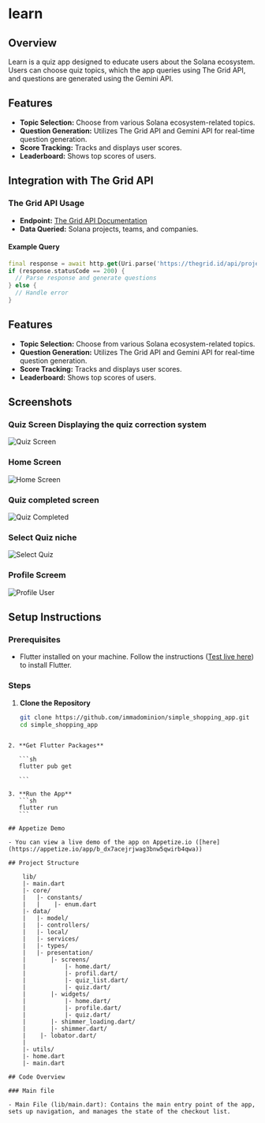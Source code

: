 # learn

## Overview

Learn is a quiz app designed to educate users about the Solana ecosystem. Users can choose quiz topics, which the app queries using The Grid API, and questions are generated using the Gemini API.

## Features

- **Topic Selection:** Choose from various Solana ecosystem-related topics.
- **Question Generation:** Utilizes The Grid API and Gemini API for real-time question generation.
- **Score Tracking:** Tracks and displays user scores.
- **Leaderboard:** Shows top scores of users.

## Integration with The Grid API

### The Grid API Usage

- **Endpoint:** [The Grid API Documentation](https://thegrid.id/docs)
- **Data Queried:** Solana projects, teams, and companies.

#### Example Query

```dart
final response = await http.get(Uri.parse('https://thegrid.id/api/projects'));
if (response.statusCode == 200) {
  // Parse response and generate questions
} else {
  // Handle error
}
```

## Features

- **Topic Selection:** Choose from various Solana ecosystem-related topics.
- **Question Generation:** Utilizes The Grid API and Gemini API for real-time question generation.
- **Score Tracking:** Tracks and displays user scores.
- **Leaderboard:** Shows top scores of users.

## Screenshots

### Quiz Screen Displaying the quiz correction system

![Quiz Screen](ss/img1.png)

### Home Screen

![Home Screen](ss/img2.png)

### Quiz completed screen

![Quiz Completed](ss/img3.png)

### Select Quiz niche

![Select Quiz](ss/img4.png)

### Profile Screem

![Profile User](ss/img5.png)

## Setup Instructions

### Prerequisites

- Flutter installed on your machine. Follow the instructions ([Test live here](https://appetize.io/app/b_fhq3l5zt3xt7natrel5fx32cb4)) to install Flutter.

### Steps

1. **Clone the Repository**

   ```sh
   git clone https://github.com/immadominion/simple_shopping_app.git
   cd simple_shopping_app
   ```

````

2. **Get Flutter Packages**

   ```sh
   flutter pub get

   ```

3. **Run the App**
   ```sh
   flutter run
   ```

## Appetize Demo

- You can view a live demo of the app on Appetize.io ([here](https://appetize.io/app/b_dx7acejrjwag3bnw5qwirb4qwa))

## Project Structure

    lib/
    |- main.dart
    |- core/
    |   |- constants/
    |   |    |- enum.dart
    |- data/
    |   |- model/
    |   |- controllers/
    |   |- local/
    |   |- services/
    |   |- types/
    |   |- presentation/
    |       |- screens/
    |           |- home.dart/
    |           |- profil.dart/
    |           |- quiz_list.dart/
    |           |- quiz.dart/
    |       |- widgets/
    |           |- home.dart/
    |           |- profile.dart/
    |           |- quiz.dart/
    |       |- shimmer_loading.dart/
    |       |- shimmer.dart/
    |    |- lobator.dart/
    |
    |- utils/
    |- home.dart
    |- main.dart

## Code Overview

### Main file

- Main File (lib/main.dart): Contains the main entry point of the app, sets up navigation, and manages the state of the checkout list.
````
